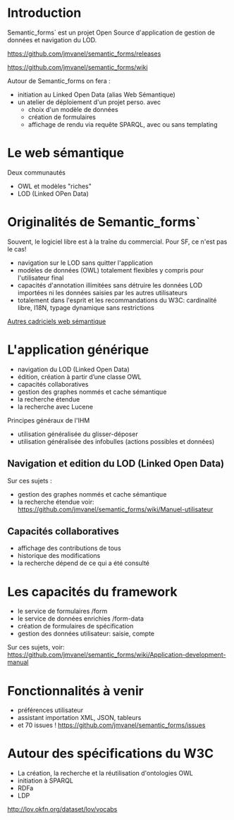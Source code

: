 # Introduction
̀Semantic_forms` est un projet Open Source d'application de gestion de données et navigation du LOD.

https://github.com/jmvanel/semantic_forms/releases

https://github.com/jmvanel/semantic_forms/wiki

Autour de Semantic_forms on fera :
- initiation au Linked Open Data (alias Web Sémantique)
- un atelier de déploiement d'un projet perso. avec
  - choix d'un modèle de données
  - création de formulaires
  - affichage de rendu via requête SPARQL, avec ou sans templating

# Le web sémantique
Deux communautés
- OWL et modèles "riches"
- LOD (Linked OPen Data)

# Originalités de  ̀Semantic_forms`
Souvent, le logiciel libre est à la traîne du commercial. Pour SF, ce n'est pas le cas!
- navigation sur le LOD sans quitter l'application
- modèles de données (OWL) totalement flexibles y compris pour l'utilisateur final
- capacités d'annotation illimitées sans détruire les données LOD importées ni les données saisies par les autres utilisateurs
- totalement dans l'esprit et les recommandations du W3C: cardinalité libre, I18N, typage dynamique sans restrictions

[Autres cadriciels web sémantique](../en/other_semantic_frameworks.md)

# L'application générique
- navigation du LOD (Linked Open Data)
- édition, création à partir d’une classe OWL
- capacités collaboratives
- gestion des graphes nommés et cache sémantique
- la recherche étendue
- la recherche avec Lucene

Principes généraux de l'IHM
- utilisation généralisée du glisser-déposer
- utilisation généralisée des infobulles (actions possibles et données)

## Navigation et edition du LOD (Linked Open Data)
Sur ces sujets :
- gestion des graphes nommés et cache sémantique
- la recherche étendue
voir:
https://github.com/jmvanel/semantic_forms/wiki/Manuel-utilisateur

## Capacités collaboratives
- affichage des contributions de tous
- historique des modifications
- la recherche dépend de ce qui a été consulté

# Les capacités du framework
- le service de formulaires /form
- le service de données enrichies /form-data
- création de formulaires de spécification
- gestion des données utilisateur: saisie, compte

Sur ces sujets, voir:
https://github.com/jmvanel/semantic_forms/wiki/Application-development-manual

# Fonctionnalités à venir
- préférences utilisateur
- assistant importation XML, JSON, tableurs
- et 70 issues ! https://github.com/jmvanel/semantic_forms/issues

# Autour des spécifications du W3C
- La création, la recherche et la réutilisation d'ontologies OWL
- initiation à SPARQL
- RDFa
- LDP


http://lov.okfn.org/dataset/lov/vocabs

